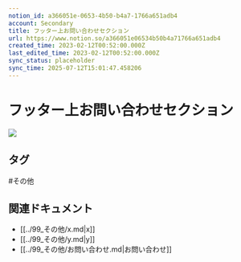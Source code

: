 ```yaml
---
notion_id: a366051e-0653-4b50-b4a7-1766a651adb4
account: Secondary
title: フッター上お問い合わせセクション
url: https://www.notion.so/a366051e06534b50b4a71766a651adb4
created_time: 2023-02-12T00:52:00.000Z
last_edited_time: 2023-02-12T00:52:00.000Z
sync_status: placeholder
sync_time: 2025-07-12T15:01:47.458206
---
```

# フッター上お問い合わせセクション

![](https://prod-files-secure.s3.us-west-2.amazonaws.com/d58fe38c-a9d4-4466-aed9-85604b7b2c6d/f3b6b93d-19ee-4fa3-be4c-41d5d9add78d/Untitled.png?X-Amz-Algorithm=AWS4-HMAC-SHA256&X-Amz-Content-Sha256=UNSIGNED-PAYLOAD&X-Amz-Credential=ASIAZI2LB46634HMQRNQ%2F20250719%2Fus-west-2%2Fs3%2Faws4_request&X-Amz-Date=20250719T064040Z&X-Amz-Expires=3600&X-Amz-Security-Token=IQoJb3JpZ2luX2VjEIX%2F%2F%2F%2F%2F%2F%2F%2F%2F%2FwEaCXVzLXdlc3QtMiJHMEUCIQCCZoC2CSJR%2FBZKbzwiVERbjTMrrf%2BCj3pvCJYMnbYgaQIgVrHuhueLRQOzxwuuow6vw0G0XGLDrmombNLVRQVHDSsqiAQInv%2F%2F%2F%2F%2F%2F%2F%2F%2F%2FARAAGgw2Mzc0MjMxODM4MDUiDHi9XbB47QvnnZ1bSyrcA6teTE50QwXPZ66PiSAKrTwV4aRR8uRimDjvsUaBoEiMYuaUhHfzgFAn78RPTxUIUwI7jiL2MtWtl3E4rgkhsClDuiDhPJUyaCTWlZbQqVs8At2nDQCMG%2BnWI928p1aw8PN03Ktt5Bt%2FWrX7CdC%2FNdXciGeip8aIDfvhsiLvirVQU6jZVLGXgP0o9WX%2Fc51KbP9gY9Jd8kALNsgMMVQmpBTBpMhlUwpwEnzbc5EK68TOwRBYCIiVKkVYER9D0prBfuuaI1G4gIz3MXaAMQDI%2FdgQNW%2Bxt9bFX5oAWafIiqtYYo1WIP5jIRROP%2BIePceU7lJrhmk0FPd7Ih2iEOKAQbH3iFQwHYnSqAtJubUYTylBw%2FQkcvgpzxI8fAlgEyr10Z7scJ8ogBIX9DGpUjLjgTjppagL%2FVb9%2FLuRX18%2FvvvEzVpoLpOkSikLFXTrW0LgT942a5Ki054zSDPjaT1qDLpEFwKNo1DhvlvtYwvNB6bFqGrMyG308FsNdJ9L97h7Z8FK5zVkH5Y2bnkDurYIME18U4eWU%2FKtA%2B5EQed%2FiKiG%2Fm2xj59fmH7yawPQGkXK1yfQADwc0WcsIu79OnU8AemMjDVLrr8rZ7VN67JSy%2B9yxuN2qiuRPb3z%2B3CYMLrF7MMGOqUBYScL09tvQP%2Fn0oMRCLOskJ%2BtVNx3FbE6G39b%2BBmGsgTYmPjJlm1yoTFK7Hycin6sTnUBftU197l03r1mN3do7ltkqVX9uwVEDzBMP95WyHY4GSbuBv%2BnDc9pJoX7q%2FEB8BuWP5kUpvAEtwUjjmtQgoZ9OKUr9I1FQkSgFfCi8koayEU2feyNKS%2B67Fe1XBXv%2F8NJwdyj3clQB5vy6F1rB9dQKvgC&X-Amz-Signature=9ee70b8435cdf334a1b500991d1e58afa798026ad86d439f5105fa39b026a8ed&X-Amz-SignedHeaders=host&x-amz-checksum-mode=ENABLED&x-id=GetObject)

## タグ

#その他 

## 関連ドキュメント

- [[../99_その他/x.md|x]]
- [[../99_その他/y.md|y]]
- [[../99_その他/お問い合わせ.md|お問い合わせ]]
